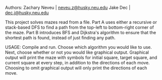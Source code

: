 Authors:
Zachary Neveu | neveu.z@husky.neu.edu
Jake Dec | dec.j@husky.neu.edu

This project solves mazes read from a file.  Part A uses either a recursive or
stack-based DFS to find a path from the top-left to bottom-right corner of the
maze.  Part B introduces BFS and Dijkstra's algorithm to ensure that the
shortest path is found, instead of just finding any path.

USAGE: Compile and run.  Choose which algorithm you would like to use.  Next,
choose whether or not you would like graphical output.  Graphical output will
print the maze with symbols for initial square, target square, and current
square at every step, in addition to the directions of each move.  Choosing to
omit graphical output will only print the directions of each move.
